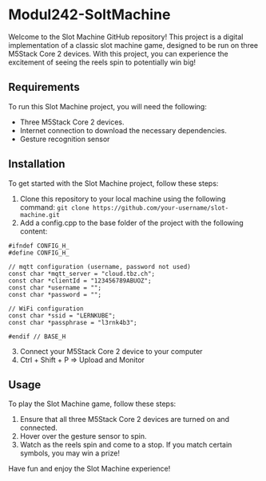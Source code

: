 # Modul242-SoltMachine

Welcome to the Slot Machine GitHub repository! This project is a digital implementation of a classic slot machine game, designed to be run on three M5Stack Core 2 devices. With this project, you can experience the excitement of seeing the reels spin to potentially win big!

## Requirements
To run this Slot Machine project, you will need the following:

- Three M5Stack Core 2 devices.
- Internet connection to download the necessary dependencies.
- Gesture recognition sensor

## Installation
To get started with the Slot Machine project, follow these steps:

1. Clone this repository to your local machine using the following command:
```git clone https://github.com/your-username/slot-machine.git```
2. Add a config.cpp to the base folder of the project with the following content:
```
#ifndef CONFIG_H_
#define CONFIG_H_

// mqtt configuration (username, password not used)
const char *mqtt_server = "cloud.tbz.ch";
const char *clientId = "123456789ABUOZ";
const char *username = "";
const char *password = "";

// WiFi configuration
const char *ssid = "LERNKUBE";
const char *passphrase = "l3rnk4b3";

#endif // BASE_H
```
3. Connect your M5Stack Core 2 device to your computer
4. Ctrl + Shift + P => Upload and Monitor

## Usage
To play the Slot Machine game, follow these steps:

1. Ensure that all three M5Stack Core 2 devices are turned on and connected.
2. Hover over the gesture sensor to spin.
3. Watch as the reels spin and come to a stop. If you match certain symbols, you may win a prize!

Have fun and enjoy the Slot Machine experience!

